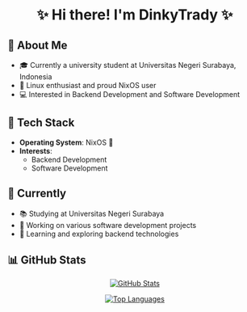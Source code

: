 <div align="center">

# ✨ Hi there! I'm DinkyTrady ✨

</div>

## 🌸 About Me
- 🎓 Currently a university student at Universitas Negeri Surabaya, Indonesia
- 🐧 Linux enthusiast and proud NixOS user
- 💻 Interested in Backend Development and Software Development

## 🎨 Tech Stack
- **Operating System**: NixOS 🚀
- **Interests**: 
  - Backend Development
  - Software Development

## 🌿 Currently
- 📚 Studying at Universitas Negeri Surabaya
- 🔧 Working on various software development projects
- 🌱 Learning and exploring backend technologies

## 📊 GitHub Stats

<div align="center">

[![GitHub Stats](https://github-readme-stats.vercel.app/api?username=DinkyTrady&show_icons=true&theme=catppuccin_mocha)](https://github.com/DinkyTrady)

[![Top Languages](https://github-readme-stats.vercel.app/api/top-langs/?username=DinkyTrady&layout=compact&theme=catppuccin_mocha)](https://github.com/DinkyTrady)

</div>
